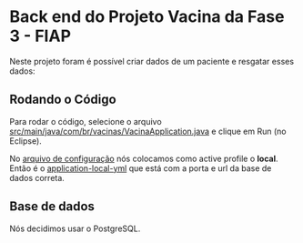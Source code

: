# Back end do Projeto Vacina da Fase 3 - FIAP

Neste projeto foram é possível criar dados de um paciente e resgatar esses dados:

## Rodando o Código

Para rodar o código, selecione o arquivo [src/main/java/com/br/vacinas/VacinaApplication.java](vacinas-back/blob/main/src/main/java/com/br/fiap/vacinas/VacinasApplication.java) e clique em Run (no Eclipse).

No [arquivo de configuração](vacinas-back/blob/main/src/main/resources/application.yml) nós colocamos como active profile o **local**. Então é o [application-local-yml](vacinas-back/blob/main/src/main/resources/application-local.yml) que está com a porta e url da base de dados correta.

## Base de dados

Nós decidimos usar o PostgreSQL.
